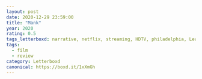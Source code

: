 ```yaml
---
layout: post 
date: 2020-12-29 23:59:00
title: "Mank"
year: 2020
rating: 0.5
tags_letterboxd: narrative, netflix, streaming, HDTV, philadelphia, Leah
tags:
  - film
  - review
category: Letterboxd
canonical: https://boxd.it/1xXmGh
---
```

